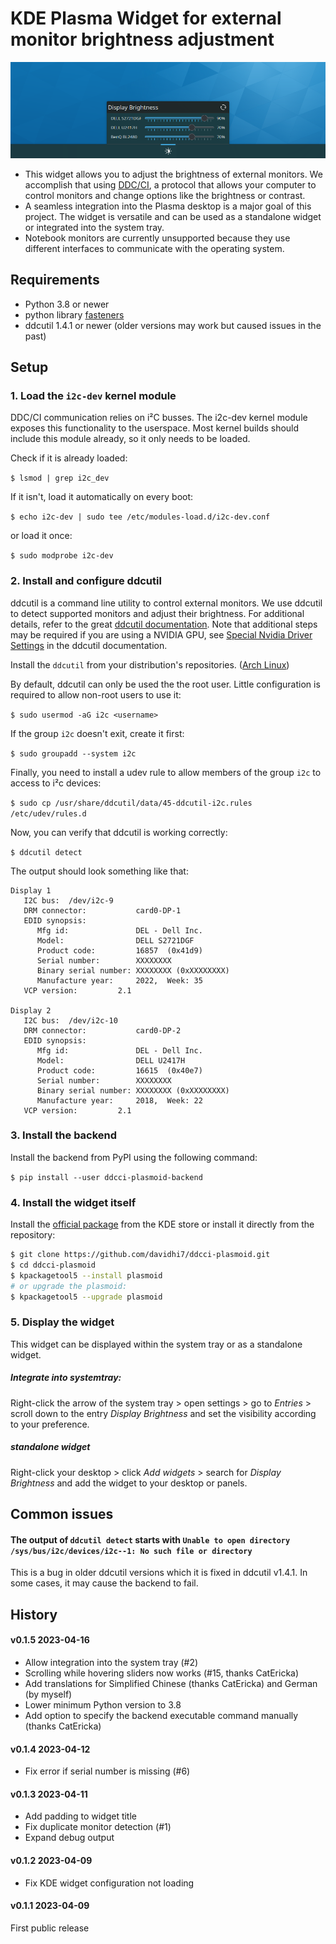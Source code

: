 # KDE Plasma Widget for external monitor brightness adjustment

![Screenshot](./screenshots/banner.png)

* This widget allows you to adjust the brightness of external monitors. We accomplish that using [DDC/CI](https://en.wikipedia.org/wiki/Display_Data_Channel#DDC/CI), a protocol that allows your computer to control monitors and change options like the brightness or contrast.
* A seamless integration into the Plasma desktop is a major goal of this project. The widget is versatile and can be used as a standalone widget or integrated into the system tray.
* Notebook monitors are currently unsupported because they use different interfaces to communicate with the operating system.

## Requirements

* Python 3.8 or newer
* python library [fasteners](https://pypi.org/project/fasteners/)
* ddcutil 1.4.1 or newer (older versions may work but caused issues in the past)

## Setup

### 1. Load the `i2c-dev` kernel module

DDC/CI communication relies on i²C busses. The i2c-dev kernel module exposes this functionality to the userspace. Most kernel builds should include this module already, so it only needs to be loaded.

Check if it is already loaded:

`$ lsmod | grep i2c_dev`

If it isn't, load it automatically on every boot:

`$ echo i2c-dev | sudo tee /etc/modules-load.d/i2c-dev.conf`

or load it once:

`$ sudo modprobe i2c-dev`

### 2. Install and configure **ddcutil**

ddcutil is a command line utility to control external monitors.
We use ddcutil to detect supported monitors and adjust their brightness.
For additional details, refer to the great [ddcutil documentation](http://www.ddcutil.com/).
Note that additional steps may be required if you are using a NVIDIA GPU, see [Special Nvidia Driver Settings](https://www.ddcutil.com/nvidia/) in the ddcutil documentation.

Install the `ddcutil` from your distribution's repositories. ([Arch Linux](https://archlinux.org/packages/extra/x86_64/ddcutil/))

By default, ddcutil can only be used the the root user.
Little configuration is required to allow non-root users to use it:

`$ sudo usermod -aG i2c <username>`

If the group `i2c` doesn't exit, create it first:

`$ sudo groupadd --system i2c`

Finally, you need to install a udev rule to allow members of the group `i2c` to access to i²c devices: 

`$ sudo cp /usr/share/ddcutil/data/45-ddcutil-i2c.rules /etc/udev/rules.d`

Now, you can verify that ddcutil is working correctly:

`$ ddcutil detect`

The output should look something like that:

```
Display 1
   I2C bus:  /dev/i2c-9
   DRM connector:           card0-DP-1
   EDID synopsis:
      Mfg id:               DEL - Dell Inc.
      Model:                DELL S2721DGF
      Product code:         16857  (0x41d9)
      Serial number:        XXXXXXXX
      Binary serial number: XXXXXXXX (0xXXXXXXXX)
      Manufacture year:     2022,  Week: 35
   VCP version:         2.1

Display 2
   I2C bus:  /dev/i2c-10
   DRM connector:           card0-DP-2
   EDID synopsis:
      Mfg id:               DEL - Dell Inc.
      Model:                DELL U2417H
      Product code:         16615  (0x40e7)
      Serial number:        XXXXXXXX
      Binary serial number: XXXXXXXX (0xXXXXXXXX)
      Manufacture year:     2018,  Week: 22
   VCP version:         2.1
```

### 3. Install the backend ###

Install the backend from PyPI using the following command:

`$ pip install --user ddcci-plasmoid-backend `

### 4. Install the widget itself ###

Install the [official package](https://store.kde.org/p/2015475) from the KDE store or install it directly from the repository:

````bash
$ git clone https://github.com/davidhi7/ddcci-plasmoid.git
$ cd ddcci-plasmoid
$ kpackagetool5 --install plasmoid
# or upgrade the plasmoid:
$ kpackagetool5 --upgrade plasmoid
````

### 5. Display the widget

This widget can be displayed within the system tray or as a standalone widget.

##### Integrate into systemtray:

Right-click the arrow of the system tray > open settings > go to *Entries* > scroll down to the entry *Display Brightness* and set the visibility according to your preference.

##### standalone widget

Right-click your desktop > click *Add widgets* > search for *Display Brightness* and add the widget to your desktop or panels.



## Common issues

#### The output of `ddcutil detect` starts with `Unable to open directory /sys/bus/i2c/devices/i2c--1: No such file or directory`

This is a bug in older ddcutil versions which it is fixed in ddcutil v1.4.1. In some cases, it may cause the backend to fail.

## History

#### v0.1.5 2023-04-16

* Allow integration into the system tray (#2)
* Scrolling while hovering sliders now works (#15, thanks CatEricka)
* Add translations for Simplified Chinese (thanks CatEricka) and German (by myself)
* Lower minimum Python version to 3.8
* Add option to specify the backend executable command manually (thanks CatEricka)


#### v0.1.4 2023-04-12

* Fix error if serial number is missing (#6)

#### v0.1.3 2023-04-11

* Add padding to widget title
* Fix duplicate monitor detection (#1)
* Expand debug output

#### v0.1.2 2023-04-09

* Fix KDE widget configuration not loading

#### v0.1.1 2023-04-09

First public release

